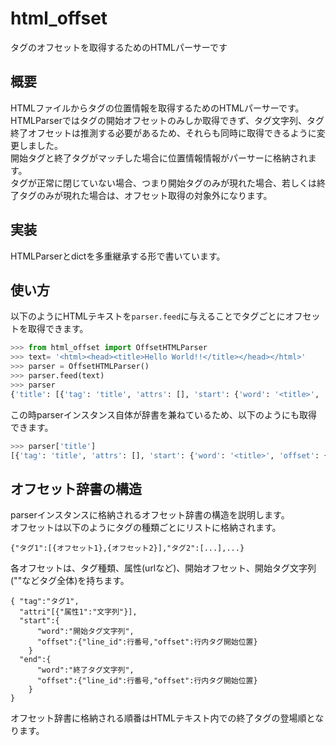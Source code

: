 # html_offset
タグのオフセットを取得するためのHTMLパーサーです

## 概要
HTMLファイルからタグの位置情報を取得するためのHTMLパーサーです。  
HTMLParserではタグの開始オフセットのみしか取得できず、タグ文字列、タグ終了オフセットは推測する必要があるため、それらも同時に取得できるように変更しました。  
開始タグ<xxx>と終了タグ</xxx>がマッチした場合に位置情報情報がパーサーに格納されます。  
タグが正常に閉じていない場合、つまり開始タグ<xxx>のみが現れた場合、若しくは終了タグ</xxx>のみが現れた場合は、オフセット取得の対象外になります。

## 実装
HTMLParserとdictを多重継承する形で書いています。

## 使い方
以下のようにHTMLテキストを`parser.feed`に与えることでタグごとにオフセットを取得できます。
~~~Python
>>> from html_offset import OffsetHTMLParser
>>> text= '<html><head><title>Hello World!!</title></head></html>'
>>> parser = OffsetHTMLParser()
>>> parser.feed(text)
>>> parser
{'title': [{'tag': 'title', 'attrs': [], 'start': {'word': '<title>', 'offset': {'start': {'line_id': 0, 'offset': 12}, 'end': {'line_id': 0, 'offset': 19}}}, 'end': {'word': '</title>', 'offset': {'start': {'line_id': 0, 'offset': 32}, 'end': {'line_id': 0, 'offset': 40}}}}], 'head': [{'tag': 'head', 'attrs': [], 'start': {'word': '<head>', 'offset': {'start': {'line_id': 0, 'offset': 6}, 'end': {'line_id': 0, 'offset': 12}}}, 'end': {'word': '</head>', 'offset': {'start': {'line_id': 0, 'offset': 40}, 'end': {'line_id': 0, 'offset': 47}}}}], 'html': [{'tag': 'html', 'attrs': [], 'start': {'word': '<html>', 'offset': {'start': {'line_id': 0, 'offset': 0}, 'end': {'line_id': 0, 'offset': 6}}}, 'end': {'word': '</html>', 'offset': {'start': {'line_id': 0, 'offset': 47}, 'end': {'line_id': 0, 'offset': 54}}}}]}
~~~
この時parserインスタンス自体が辞書を兼ねているため、以下のようにも取得できます。
~~~Python
>>> parser['title']
[{'tag': 'title', 'attrs': [], 'start': {'word': '<title>', 'offset': {'start': {'line_id': 0, 'offset': 12}, 'end': {'line_id': 0, 'offset': 19}}}, 'end': {'word': '</title>', 'offset': {'start': {'line_id': 0, 'offset': 32}, 'end': {'line_id': 0, 'offset': 40}}}}]
~~~

## オフセット辞書の構造
parserインスタンスに格納されるオフセット辞書の構造を説明します。  
オフセットは以下のようにタグの種類ごとにリストに格納されます。
~~~
{"タグ1":[{オフセット1},{オフセット2}],"タグ2":[...],...}
~~~
各オフセットは、タグ種類、属性(urlなど)、開始オフセット、開始タグ文字列("<title>"などタグ全体)、終了オフセット、終了タグ文字列("</title>"などタグ全体)を持ちます。
~~~
{ "tag":"タグ1",
  "attri"[{"属性1":"文字列"}],
  "start":{ 
      "word":"開始タグ文字列",
      "offset":{"line_id":行番号,"offset":行内タグ開始位置}
    }
  "end":{
      "word":"終了タグ文字列",
      "offset":{"line_id":行番号,"offset":行内タグ開始位置}
    }
}
~~~
オフセット辞書に格納される順番はHTMLテキスト内での終了タグの登場順となります。




